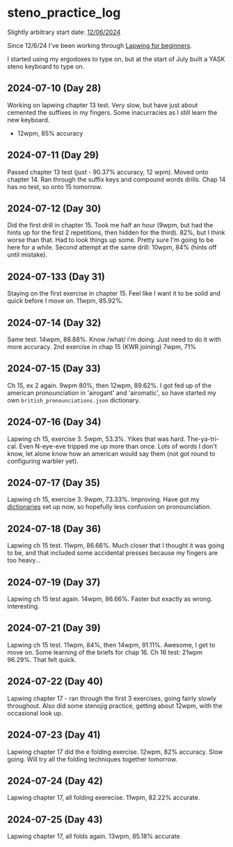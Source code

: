 # steno_practice_log

Slightly arbitrary start date: [12/06/2024](http://howmanydayssince.net/06/12/2024)

Since 12/6/24 I've been working through [Lapwing for beginners](https://lapwing.aerick.ca).

I started using my ergodoxes to type on, but at the start of July built a YASK steno keyboard to type on.

## 2024-07-10 (Day 28)

Working on lapwing chapter 13 test. Very slow, but have just about cemented the suffixes in my fingers. Some inacurracies as I still learn the new keyboard.

* 12wpm, 85% accuracy

## 2024-07-11 (Day 29)

Passed chapter 13 test (just - 90.37% accuracy, 12 wpm). Moved onto chapter 14. Ran through the suffix keys and compound words drills. Chap 14 has no test, so onto 15 tomorrow.

## 2024-07-12 (Day 30)

Did the first drill in chapter 15. Took me half an hour (9wpm, but had the hints up for the first 2 repetitions, then hidden for the third). 82%, but I think worse than that. Had to look things up some. Pretty sure I'm going to be here for a while.
Second attempt at the same drill: 10wpm, 84% (hints off until mistake).

## 2024-07-133 (Day 31)

Staying on the first exercise in chapter 15. Feel like I want it to be solid and quick before I move on. 11wpm, 85.92%.

## 2024-07-14 (Day 32)
Same test. 14wpm, 88.88%. Know /what/ i'm doing. Just need to do it with more accuracy.
2nd exercise in chap 15 (KWR joining) 7wpm, 71%

## 2024-07-15 (Day 33)
Ch 15, ex 2 again. 9wpm 80%, then 12wpm, 89.62%. I got fed up of the american pronounciation in 'airogant' and 'airomatic', so have started my own `british_pronounciations.json` dictionary.

## 2024-07-16 (Day 34)
Lapwing ch 15, exercise 3. 5wpm, 53.3%. Yikes that was hard. The-ya-tri-cal. Even N-eye-eve tripped me up more than once. Lots of words I don't know, let alone know how an american would say them (not got round to configuring warbler yet).

## 2024-07-17 (Day 35)
Lapwing ch 15, exercise 3. 9wpm, 73.33%. Improving. Have got my [dictionaries](https://github.com/tocklime/plover_dictionaries) set up now, so hopefully less confusion on pronounciation.

## 2024-07-18 (Day 36)
Lapwing ch 15 test. 11wpm, 86.66%. Much closer that I thought it was going to be, and that included some accidental presses because my fingers are too heavy...

## 2024-07-19 (Day 37)
Lapwing ch 15 test again. 14wpm, 86.66%. Faster but exactly as wrong. interesting.


## 2024-07-21 (Day 39)
Lapwing ch 15 test. 11wpm, 84%, then 14wpm, 91.11%. Awesome, I get to move on. Some learning of the briefs for chap 16. Ch 16 test: 21wpm 96.29%. That felt quick.

## 2024-07-22 (Day 40)
Lapwing chapter 17 - ran through the first 3 exercises, going fairly slowly throughout. Also did some stenojig practice, getting about 12wpm, with the occasional look up.

## 2024-07-23 (Day 41)
Lapwing chapter  17 did the e folding exercise. 12wpm, 82% accuracy. Slow going. Will try all the folding techniques together tomorrow.

## 2024-07-24 (Day 42)
Lapwing chapter 17, all folding exerecise. 11wpm, 82.22% accurate.

## 2024-07-25 (Day 43)
Lapwing chapter 17, all folds again. 13wpm, 85.18% accurate.

